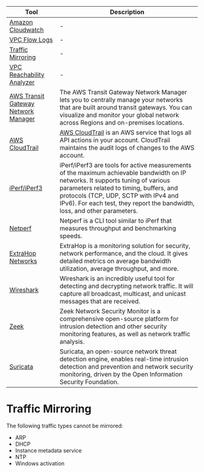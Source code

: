
| Tool                                                                                           | Description                                                                                                                                                                                                                                                                                      |
|------------------------------------------------------------------------------------------------|--------------------------------------------------------------------------------------------------------------------------------------------------------------------------------------------------------------------------------------------------------------------------------------------------|
| [Amazon Cloudwatch](../../8_MonitoringServices/AmazonCloudWatch/Readme.md)                            | -                                                                                                                                                                                                                                                                                                |
| [VPC Flow Logs](VPCFlowLogs.md)                                                                | -                                                                                                                                                                                                                                                                                                |
| [Traffic Mirroring](VPCTrafficMirroring.md)                                                    | -                                                                                                                                                                                                                                                                                                |
| [VPC Reachability Analyzer](VPCReachabilityAnalyzer.md)                                        | -                                                                                                                                                                                                                                                                                                |
| [AWS Transit Gateway Network Manager](https://aws.amazon.com/transit-gateway/network-manager/) | The AWS Transit Gateway Network Manager lets you to centrally manage your networks that are built around transit gateways. You can visualize and monitor your global network across Regions and on-premises locations.                                                                           |
| [AWS CloudTrail](../../8_MonitoringServices/AWSCloudTrail.md)                                  | [AWS CloudTrail](../../8_MonitoringServices/AWSCloudTrail.md) is an AWS service that logs all API actions in your account. CloudTrail maintains the audit logs of changes to the AWS account.                                                                                                    |
| [iPerf/iPerf3](https://en.wikipedia.org/wiki/Iperf)                                            | iPerf/iPerf3 are tools for active measurements of the maximum achievable bandwidth on IP networks. It supports tuning of various parameters related to timing, buffers, and protocols (TCP, UDP, SCTP with IPv4 and IPv6). For each test, they report the bandwidth, loss, and other parameters. |
| [Netperf](https://en.wikipedia.org/wiki/Netperf)                                               | Netperf is a CLI tool similar to iPerf that measures throughput and benchmarking speeds.                                                                                                                                                                                                         |
| [ExtraHop Networks](https://en.wikipedia.org/wiki/ExtraHop_Networks)                           | ExtraHop is a monitoring solution for security, network performance, and the cloud. It gives detailed metrics on average bandwidth utilization, average throughput, and more.                                                                                                                    |
| [Wireshark](https://en.wikipedia.org/wiki/Wireshark)                                           | Wireshark is an incredibly useful tool for detecting and decrypting network traffic. It will capture all broadcast, multicast, and unicast messages that are received.                                                                                                                           |
| [Zeek](https://zeek.org/)                                                                      | Zeek Network Security Monitor is a comprehensive open-source platform for intrusion detection and other security monitoring features, as well as network traffic analysis.                                                                                                                       |
| [Suricata](https://suricata-ids.org/)                                                          | Suricata, an open-source network threat detection engine, enables real-time intrusion detection and prevention and network security monitoring, driven by the Open Information Security Foundation.                                                                                              |


# Traffic Mirroring
The following traffic types cannot be mirrored:
- ARP
- DHCP
- Instance metadata service
- NTP
- Windows activation